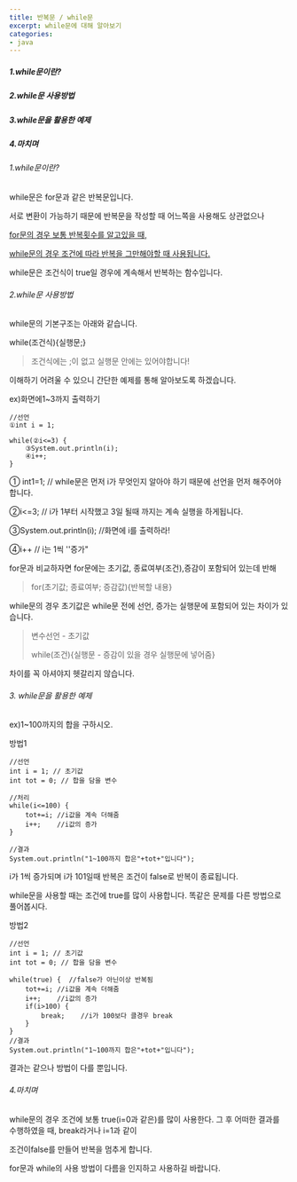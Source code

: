 ```yaml
---
title: 반복문 / while문
excerpt: while문에 대해 알아보기
categories: 
- java
---
```


##### 1.while문이란?

##### 2.while문 사용방법

##### 3.while문을 활용한 예제

##### 4.마치며



###### 1.while문이란?

while문은 for문과 같은 반복문입니다.

서로 변환이 가능하기 때문에 반복문을 작성할 때 어느쪽을 사용해도 상관없으나

<u>for문의 경우 보통 반복횟수를 알고있을 때,</u>

<u>while문의 경우 조건에 따라 반복을 그만해야할 때 사용됩니다.</u>

while문은 조건식이 true일 경우에 계속해서 반복하는 함수입니다. 



###### 2.while문 사용방법

while문의 기본구조는 아래와 같습니다.

while(조건식){실행문;}

> 조건식에는 ;이 없고 실행문 안에는 있어야합니다!

이해하기 어려울 수 있으니 간단한 예제를 통해 알아보도록 하겠습니다.



ex)화면에1~3까지 출력하기

```
//선언
①int i = 1; 

while(②i<=3) {
	③System.out.println(i);		
	④i++;
}
```

① int1=1; // while문은 먼저 i가 무엇인지 알아야 하기 때문에 선언을 먼저 해주어야 합니다.

②i<=3; //  i가 1부터 시작했고 3일 될때 까지는 계속 실행을 하게됩니다.

③System.out.println(i); //화면에 i를 출력하라!

④i++ // i는 1씩 ''증가"



for문과 비교하자면 for문에는 초기값, 종료여부(조건),증감이 포함되어 있는데 반해

> for(초기값; 종료여부; 증감값){반복할 내용}

while문의 경우 초기값은 while문 전에 선언, 증가는 실행문에 포함되어 있는 차이가 있습니다.

> 변수선언 - 초기값
>
> while(조건){실행문 - 증감이 있을 경우 실행문에 넣어줌}



차이를 꼭 아셔야지 헷갈리지 않습니다.



###### 3. while문을 활용한 예제

ex)1~100까지의 합을 구하시오.

방법1

```
//선언
int i = 1; // 초기값
int tot = 0; // 합을 담을 변수
		
//처리
while(i<=100) {
	tot+=i; //i값을 계속 더해줌
	i++;    //i값의 증가
}
		
//결과
System.out.println("1~100까지 합은"+tot+"입니다");
```

i가 1씩 증가되며 i가 101일때 반복은 조건이 false로 반복이 종료됩니다.



while문을 사용할 때는 조건에 true를 많이 사용합니다. 똑같은 문제를 다른 방법으로 풀어봅시다.

방법2

	//선언
	int i = 1; // 초기값
	int tot = 0; // 합을 담을 변수
		
	while(true) {  //false가 아닌이상 반복됨
		tot+=i; //i값을 계속 더해줌
		i++;    //i값의 증가
		if(i>100) {  
			break;    //i가 100보다 클경우 break
		}
	}
	//결과
	System.out.println("1~100까지 합은"+tot+"입니다");

결과는 같으나 방법이 다를 뿐입니다.



###### 4.마치며

while문의 경우 조건에 보통 true(i=0과 같은)를 많이 사용한다. 그 후 어떠한 결과를 수행하였을 때, break라거나 i=1과 같이 

조건이false를 만들어 반복을 멈추게 합니다.

for문과 while의 사용 방법이 다름을 인지하고 사용하길 바랍니다. 

